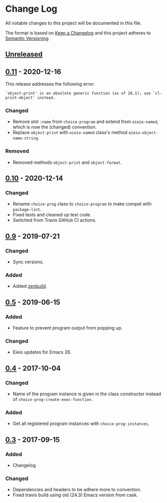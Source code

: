 # Change Log
All notable changes to this project will be documented in this file.

The format is based on [Keep a Changelog](http://keepachangelog.com/)
and this project adheres to [Semantic Versioning](http://semver.org/).


## [Unreleased]


## [0.11] - 2020-12-16
This release addresses the following error:
```
`object-print' is an obsolete generic function (as of 26.1); use `cl-print-object' instead.
```

### Changed
- Remove slot `:name` from `choice-program` and extend from `eieio-named`,
  which is now the (changed) convention.
- Replace `object-print` with `eieio-named` class's method
  `eieio-object-name-string`.

### Removed
- Removed methods `object-print` and `object-format`.



## [0.10] - 2020-12-14
### Changed
- Rename `choice-prog` class to `choice-program` to make compat with
  `package-lint`.
- Fixed tests and cleaned up test code.
- Switched from Travis GitHub CI actions.


## [0.9] - 2019-07-21
### Changed
- Sync versions.

### Added
- Added [zenbuild].


## [0.5] - 2019-06-15
### Added
- Feature to prevent program output from popping up.

### Changed
- Eieio updates for Emacs 26.


## [0.4] - 2017-10-04
### Changed
- Name of the program instance is given in the class constructor instead of
  `choice-prog-create-exec-function`.
  
### Added
- Get all registered program instances with `choice-prog-instances`.


## [0.3] - 2017-09-15
### Added
- Changelog

### Changed
- Dependencies and headers to be adhere more to convention.
- Fixed travis build using old (24.3) Emacs version from cask.


[Unreleased]: https://github.com/plandes/choice-program/compare/v0.11...HEAD
[0.11]: https://github.com/plandes/choice-program/compare/v0.10...v0.11
[0.10]: https://github.com/plandes/choice-program/compare/v0.9...v0.10
[0.9]: https://github.com/plandes/choice-program/compare/v0.5...v0.9
[0.5]: https://github.com/plandes/choice-program/compare/v0.4...v0.5
[0.4]: https://github.com/plandes/choice-program/compare/v0.3...v0.4
[0.3]: https://github.com/plandes/choice-program/compare/v0.2...v0.3

<!-- links -->
[zenbuild]: https://github.com/plandes/zenbuild
